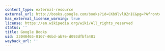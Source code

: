 ```yaml
---
content_type: external-resource
external_url: http://books.google.com/books?id=CKb9lvlOZnIC&pg=PAfrontcover
has_external_license_warning: true
license: https://en.wikipedia.org/wiki/All_rights_reserved
status: ''
title: Google Books
uid: 33040465-0107-46bd-ab7e-d093dfbfa481
wayback_url: ''
---
```

